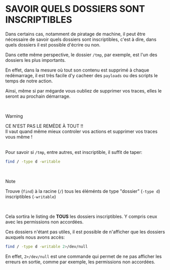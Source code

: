 # SAVOIR QUELS DOSSIERS SONT INSCRIPTIBLES

Dans certains cas, notamment de piratage de machine, il peut être nécessaire de savoir quels dossiers sont inscriptibles, c'est à dire, dans quels dossiers il est possible d'écrire ou non.

Dans cette même perspective, le dossier `/tmp`, par exemple, est l'un des dossiers les plus importants.

En effet, dans la mesure où tout son contenu est supprimé à chaque redémarrage, il est très facile d'y cacheer des `payloads` ou des scripts le temps de notre action.

Ainsi, même si par mégarde vous oubliez de supprimer vos traces, elles le seront au prochain démarrage.

<br>

> [!WARNING]
> CE N'EST PAS LE REMÈDE À TOUT !!
> <br>Il vaut quand même mieux controler vos actions et supprimer vos traces vous même !

<br>Pour savoir si `/tmp`, entre autres, est inscriptible, il suffit de taper:

```bash
find / -type d -writable
```

<br>

> [!NOTE]
> Trouve (`find`) à la racine (`/`) tous les éléménts de type "dossier" (`-type d`) inscriptibles (`-writable`)

<br>

Cela sortira le listing de **TOUS** les dossiers inscriptibles. Y compris ceux avec les permissions non accordées.

Ces dossiers n'étant pas utiles, il est possible de n'afficher que les dossiers auxquels nous avons accès:

```bash
find / -type d -writable 2>/dev/null
```

En effet, `2>/dev/null` est une commande qui permet de ne pas afficher les erreurs en sortie, comme par exemple, les permissions non accordées.
